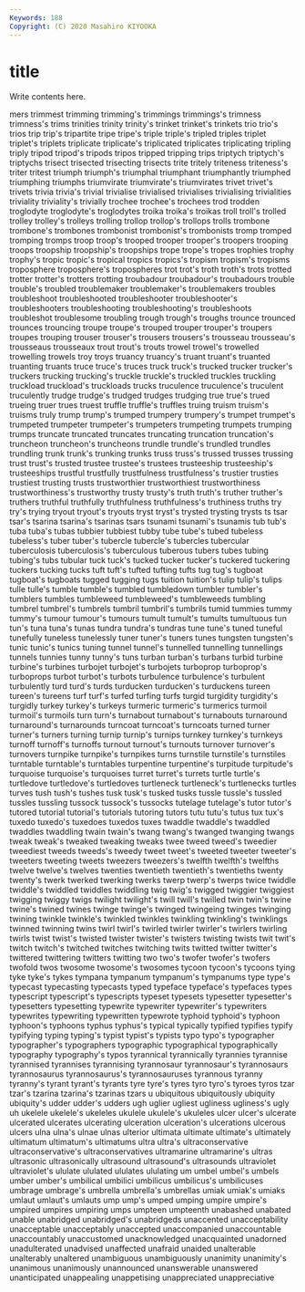 ```yaml
---
Keywords: 188
Copyright: (C) 2020 Masahiro KIYOOKA
---
```


# title

Write contents here.

mers
trimmest trimming trimming's trimmings trimmings's trimness trimness's trims trinities trinity
trinity's trinket trinket's trinkets trio trio's trios trip trip's tripartite
tripe tripe's triple triple's tripled triples triplet triplet's triplets triplicate
triplicate's triplicated triplicates triplicating tripling triply tripod tripod's tripods tripos
tripped tripping trips triptych triptych's triptychs trisect trisected trisecting trisects
trite tritely triteness triteness's triter tritest triumph triumph's triumphal triumphant
triumphantly triumphed triumphing triumphs triumvirate triumvirate's triumvirates trivet trivet's trivets
trivia trivia's trivial trivialise trivialised trivialises trivialising trivialities triviality triviality's
trivially trochee trochee's trochees trod trodden troglodyte troglodyte's troglodytes troika
troika's troikas troll troll's trolled trolley trolley's trolleys trolling trollop
trollop's trollops trolls trombone trombone's trombones trombonist trombonist's trombonists tromp
tromped tromping tromps troop troop's trooped trooper trooper's troopers trooping
troops troopship troopship's troopships trope trope's tropes trophies trophy trophy's
tropic tropic's tropical tropics tropics's tropism tropism's tropisms troposphere troposphere's
tropospheres trot trot's troth troth's trots trotted trotter trotter's trotters
trotting troubadour troubadour's troubadours trouble trouble's troubled troublemaker troublemaker's troublemakers
troubles troubleshoot troubleshooted troubleshooter troubleshooter's troubleshooters troubleshooting troubleshooting's troubleshoots troubleshot
troublesome troubling trough trough's troughs trounce trounced trounces trouncing troupe
troupe's trouped trouper trouper's troupers troupes trouping trouser trouser's trousers
trousers's trousseau trousseau's trousseaus trousseaux trout trout's trouts trowel trowel's
trowelled trowelling trowels troy troys truancy truancy's truant truant's truanted
truanting truants truce truce's truces truck truck's trucked trucker trucker's
truckers trucking trucking's truckle truckle's truckled truckles truckling truckload truckload's
truckloads trucks truculence truculence's truculent truculently trudge trudge's trudged trudges
trudging true true's trued trueing truer trues truest truffle truffle's
truffles truing truism truism's truisms truly trump trump's trumped trumpery
trumpery's trumpet trumpet's trumpeted trumpeter trumpeter's trumpeters trumpeting trumpets trumping
trumps truncate truncated truncates truncating truncation truncation's truncheon truncheon's truncheons
trundle trundle's trundled trundles trundling trunk trunk's trunking trunks truss
truss's trussed trusses trussing trust trust's trusted trustee trustee's trustees
trusteeship trusteeship's trusteeships trustful trustfully trustfulness trustfulness's trustier trusties trustiest
trusting trusts trustworthier trustworthiest trustworthiness trustworthiness's trustworthy trusty trusty's truth
truth's truther truther's truthers truthful truthfully truthfulness truthfulness's truthiness truths
try try's trying tryout tryout's tryouts tryst tryst's trysted trysting
trysts ts tsar tsar's tsarina tsarina's tsarinas tsars tsunami tsunami's
tsunamis tub tub's tuba tuba's tubas tubbier tubbiest tubby tube
tube's tubed tubeless tubeless's tuber tuber's tubercle tubercle's tubercles tubercular
tuberculosis tuberculosis's tuberculous tuberous tubers tubes tubing tubing's tubs tubular
tuck tuck's tucked tucker tucker's tuckered tuckering tuckers tucking tucks
tuft tuft's tufted tufting tufts tug tug's tugboat tugboat's tugboats
tugged tugging tugs tuition tuition's tulip tulip's tulips tulle tulle's
tumble tumble's tumbled tumbledown tumbler tumbler's tumblers tumbles tumbleweed tumbleweed's
tumbleweeds tumbling tumbrel tumbrel's tumbrels tumbril tumbril's tumbrils tumid tummies
tummy tummy's tumour tumour's tumours tumult tumult's tumults tumultuous tun
tun's tuna tuna's tunas tundra tundra's tundras tune tune's tuned
tuneful tunefully tuneless tunelessly tuner tuner's tuners tunes tungsten tungsten's
tunic tunic's tunics tuning tunnel tunnel's tunnelled tunnelling tunnellings tunnels
tunnies tunny tunny's tuns turban turban's turbans turbid turbine turbine's
turbines turbojet turbojet's turbojets turboprop turboprop's turboprops turbot turbot's turbots
turbulence turbulence's turbulent turbulently turd turd's turds turducken turducken's turduckens
tureen tureen's tureens turf turf's turfed turfing turfs turgid turgidity
turgidity's turgidly turkey turkey's turkeys turmeric turmeric's turmerics turmoil turmoil's
turmoils turn turn's turnabout turnabout's turnabouts turnaround turnaround's turnarounds turncoat
turncoat's turncoats turned turner turner's turners turning turnip turnip's turnips
turnkey turnkey's turnkeys turnoff turnoff's turnoffs turnout turnout's turnouts turnover
turnover's turnovers turnpike turnpike's turnpikes turns turnstile turnstile's turnstiles turntable
turntable's turntables turpentine turpentine's turpitude turpitude's turquoise turquoise's turquoises turret
turret's turrets turtle turtle's turtledove turtledove's turtledoves turtleneck turtleneck's turtlenecks
turtles turves tush tush's tushes tusk tusk's tusked tusks tussle
tussle's tussled tussles tussling tussock tussock's tussocks tutelage tutelage's tutor
tutor's tutored tutorial tutorial's tutorials tutoring tutors tutu tutu's tutus
tux tux's tuxedo tuxedo's tuxedoes tuxedos tuxes twaddle twaddle's twaddled
twaddles twaddling twain twain's twang twang's twanged twanging twangs tweak
tweak's tweaked tweaking tweaks twee tweed tweed's tweedier tweediest tweeds
tweeds's tweedy tweet tweet's tweeted tweeter tweeter's tweeters tweeting tweets
tweezers tweezers's twelfth twelfth's twelfths twelve twelve's twelves twenties twentieth
twentieth's twentieths twenty twenty's twerk twerked twerking twerks twerp twerp's
twerps twice twiddle twiddle's twiddled twiddles twiddling twig twig's twigged
twiggier twiggiest twigging twiggy twigs twilight twilight's twill twill's twilled
twin twin's twine twine's twined twines twinge twinge's twinged twingeing
twinges twinging twining twinkle twinkle's twinkled twinkles twinkling twinkling's twinklings
twinned twinning twins twirl twirl's twirled twirler twirler's twirlers twirling
twirls twist twist's twisted twister twister's twisters twisting twists twit
twit's twitch twitch's twitched twitches twitching twits twitted twitter twitter's
twittered twittering twitters twitting two two's twofer twofer's twofers twofold
twos twosome twosome's twosomes tycoon tycoon's tycoons tying tyke tyke's
tykes tympana tympanum tympanum's tympanums type type's typecast typecasting typecasts
typed typeface typeface's typefaces types typescript typescript's typescripts typeset typesets
typesetter typesetter's typesetters typesetting typewrite typewriter typewriter's typewriters typewrites typewriting
typewritten typewrote typhoid typhoid's typhoon typhoon's typhoons typhus typhus's typical
typically typified typifies typify typifying typing typing's typist typist's typists
typo typo's typographer typographer's typographers typographic typographical typographically typography typography's
typos tyrannical tyrannically tyrannies tyrannise tyrannised tyrannises tyrannising tyrannosaur tyrannosaur's
tyrannosaurs tyrannosaurus tyrannosaurus's tyrannosauruses tyrannous tyranny tyranny's tyrant tyrant's tyrants
tyre tyre's tyres tyro tyro's tyroes tyros tzar tzar's tzarina
tzarina's tzarinas tzars u ubiquitous ubiquitously ubiquity ubiquity's udder udder's
udders ugh uglier ugliest ugliness ugliness's ugly uh ukelele ukelele's
ukeleles ukulele ukulele's ukuleles ulcer ulcer's ulcerate ulcerated ulcerates ulcerating
ulceration ulceration's ulcerations ulcerous ulcers ulna ulna's ulnae ulnas ulterior
ultimata ultimate ultimate's ultimately ultimatum ultimatum's ultimatums ultra ultra's ultraconservative
ultraconservative's ultraconservatives ultramarine ultramarine's ultras ultrasonic ultrasonically ultrasound ultrasound's ultrasounds
ultraviolet ultraviolet's ululate ululated ululates ululating um umbel umbel's umbels
umber umber's umbilical umbilici umbilicus umbilicus's umbilicuses umbrage umbrage's umbrella
umbrella's umbrellas umiak umiak's umiaks umlaut umlaut's umlauts ump ump's
umped umping umpire umpire's umpired umpires umpiring umps umpteen umpteenth
unabashed unabated unable unabridged unabridged's unabridgeds unaccented unacceptability unacceptable unacceptably
unaccepted unaccompanied unaccountable unaccountably unaccustomed unacknowledged unacquainted unadorned unadulterated unadvised
unaffected unafraid unaided unalterable unalterably unaltered unambiguous unambiguously unanimity unanimity's
unanimous unanimously unannounced unanswerable unanswered unanticipated unappealing unappetising unappreciated unappreciative
